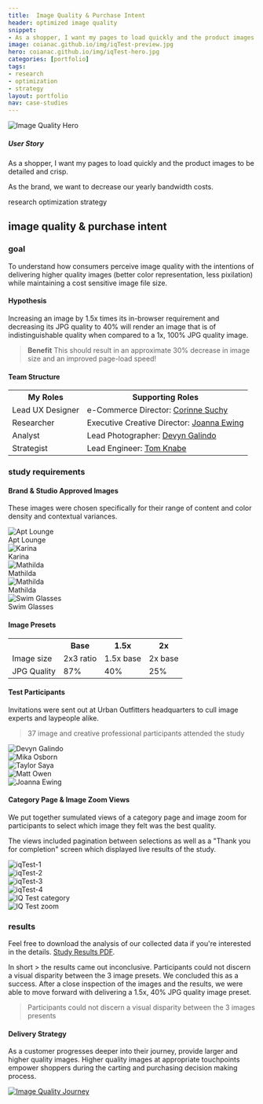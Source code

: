 ```yaml
---
title:  Image Quality & Purchase Intent
header: optimized image quality
snippet: 
- As a shopper, I want my pages to load quickly and the product images to be detailed and crisp.
image: coianac.github.io/img/iqTest-preview.jpg
hero: coianac.github.io/img/iqTest-hero.jpg
categories: [portfolio]
tags: 
- research
- optimization
- strategy
layout: portfolio
nav: case-studies
---
```


<div class ="w3-row">
<img src="https://coianac.github.io/img/iqTest-Hero.jpg" alt="Image Quality Hero">
	</div>
<div class ="w3-row block-head"> 
  <div class="w3-col w3-container m2">
  </div>
    <div class="w3-col w3-container m8">
        <h5>User Story</h5>
		<p>As a shopper, I want my pages to load quickly and the product images to be detailed and crisp.</p>
		<p>As the brand, we want to decrease our yearly bandwidth costs.</p>
      </div>
      <div class="w3-col w3-container m2">
      </div>
    </div>

<div class="w3-row"> 
  <div class="w3-col w3-container m2">
  </div>
    <div class="w3-col w3-container m8">
	<pill>research</pill>
	<pill>optimization</pill>
	<pill>strategy</pill>
      </div>
      <div class="w3-col w3-container m2">
      </div>
</div>

<div class ="w3-row"> 
  <div class="w3-col w3-container m2">
  </div>
    <div class="w3-col w3-container m8">
	<h2>image quality & purchase intent</h2>
	<h3>goal</h3>
	<p>To understand how consumers perceive image quality with the intentions of delivering higher quality images (better color representation, less pixilation) while maintaining a cost sensitive image file size.</p>
	<h4>Hypothesis</h4>
	<p>Increasing an image by 1.5x times its in-browser requirement and decreasing its JPG quality to 40% will render an image that is of indistinguishable quality when compared to a 1x, 100% JPG quality image.</p>
	<blockquote><b>Benefit</b> This should result in an approximate 30% decrease in image size and an improved page-load speed!</blockquote>
	<h4>Team Structure</h4>
	<table>
  <tr>
    <th>My Roles</th>
    <th>Supporting Roles</th>
  </tr>
  <tr>
    <td>Lead UX Designer</td>
    <td>e-Commerce Director: <a href="https://www.linkedin.com/in/corinne-suchy-b06bab4/?originalSubdomain=ukExecutive">Corinne Suchy</a> </td>
  </tr>
  <tr>
    <td>Researcher</td>
    <td>Executive Creative Director: <a href="http://www.joanna-ewing.com/">Joanna Ewing</a></td>
  </tr>
  <tr>
    <td>Analyst</td>
  	<td>Lead Photographer: <a href="http://devyngalindo.com/">Devyn Galindo</a></td>
  </tr>
  <tr>
    <td>Strategist</td>
	  <td>Lead Engineer: <a href="https://tomknabe.com/">Tom Knabe</a></td>
  </tr>
</table>
<h3>study requirements</h3>
<h4>Brand & Studio Approved Images</h4>
<p>These images were chosen specifically for their range of content and color density and contextual variances.</p>
</div>
      <div class="w3-col w3-container m2">
      </div>
    </div>

<div class ="w3-row block"> 
	<div class="w3-col w3-container m1">
	</div>
	<div class="w3-col w3-container m10">
	<div class="responsive">
	<div class="gallery">
		<img src="http://images.urbanoutfitters.com/is/image/UrbanOutfitters/aptlounge?$medium$" alt="Apt Lounge">
	<div class="desc w3-white">Apt Lounge</div>
	</div>
	</div>
	<div class="responsive">
	<div class="gallery">
		<img src="http://images.urbanoutfitters.com/is/image/UrbanOutfitters/karinax45?$medium$" alt="Karina">
	<div class="desc w3-white">Karina</div>
	</div>
	</div>
	<div class="responsive">
	<div class="gallery">
		<img src="http://images.urbanoutfitters.com/is/image/UrbanOutfitters/matildax45?$medium$" alt="Mathilda">
	<div class="desc w3-white">Mathilda</div>
	</div>
	</div>
	<div class="responsive">
	<div class="gallery">
		<img src="http://images.urbanoutfitters.com/is/image/UrbanOutfitters/MathildaYellow?$medium$" alt="Mathilda">
	<div class="desc w3-white">Mathilda</div>
	</div>
	</div>
	<div class="responsive">
	<div class="gallery">
		<img src="http://images.urbanoutfitters.com/is/image/UrbanOutfitters/swimglasses?$medium$" alt="Swim Glasses">
	<div class="desc w3-white">Swim Glasses</div>
	</div>
	</div>
	<div class="clearfix"></div>
	</div>
	<div class="w3-col w3-container m1">
	</div>
</div>

<div class ="w3-row"> 
	<div class="w3-col w3-container m2">
  	</div>
    	<div class="w3-col w3-container m8">
		<h4>Image Presets</h4>
 		<table>
			<tr>
			<th></th>
			<th>Base</th>
			<th>1.5x</th>
			<th>2x</th>
			</tr>
			<tr>
			<td>Image size</td>
			<td>2x3 ratio</td>
			<td>1.5x base</td>
			<td>2x base</td>
			</tr>
  			<tr>
			<td>JPG Quality</td>
			<td>87%</td>
			<td>40%</td>
			<td>25%</td>
	  		</tr>
	 	</table>
 		<h4>Test Participants</h4>
		<p>Invitations were sent out at Urban Outfitters headquarters to cull image experts and laypeople alike.</p>
		<blockquote>37 image and creative professional participants attended the study</blockquote>
	</div>
 	<div class="w3-col w3-container m2">
	</div>
 </div>
<div class="w3-row block-white">
	<div class="w3-col w3-container m1">
		    </div>
		    <div class="w3-col w3-container m10">
			<div class="responsive">
			<div class="gallery">
			<img src="https://coianac.github.io/img/devynGalindo.jpg" alt="Devyn Galindo">
			</div>
			</div>
			<div class="responsive">
			<div class="gallery">
			<img src="https://coianac.github.io/img/mikaOsborn.jpg" alt="Mika Osborn">
			</div>
			</div>
			<div class="responsive">
			<div class="gallery">
			<img src="https://coianac.github.io/img/taylorSaya.jpg" alt="Taylor Saya">
			</div>
			</div>
			<div class="responsive">
			<div class="gallery">
			<img src="https://coianac.github.io/img/mattOwen.jpg" alt="Matt Owen">
			</div>
			</div>
			<div class="responsive">
			<div class="gallery">
			<img src="https://coianac.github.io/img/joannaEwing2.jpg" alt="Joanna Ewing">
			</div>
			</div>
			<div class="clearfix"></div>
	</div>
	<div class="w3-col w3-container m1">
    	</div>
</div>

<div class="w3-row">
	<div class="w3-col w3-container m2">
	</div>
	<div class="w3-col w3-container m8">
		<h4>Category Page & Image Zoom Views</h4>
		<p>We put together sumulated views of a category page and image zoom for participants to select which image they felt was the best quality.</p>
		<p>The views included pagination between selections as well as a "Thank you for completion" screen which displayed live results of the study.</p>
	</div>
	<div class="w3-col w3-container m2">
	</div>
</div>
			
<div class="block">
<div class="w3-row">
	<div class="w3-col w3-container m1">
	</div>
	<div class="w3-col w3-container m10">
		<div class="responsive4">
			<div class="gallery">
			<img src="https://coianac.github.io/img/iqTest-1.jpg" alt="iqTest-1">
			</div>
			</div>
			<div class="responsive4">
			<div class="gallery">
			<img src="https://coianac.github.io/img/iqTest-2.jpg" alt="iqTest-2">
			</div>
			</div>
			<div class="responsive4">
			<div class="gallery">
			<img src="https://coianac.github.io/img/iqTest-3.jpg" alt="iqTest-3">
			</div>
			</div>
			<div class="responsive4">
			<div class="gallery">
			<img src="https://coianac.github.io/img/iqTest-4.jpg" alt="iqTest-4">
			</div>
			</div>
			<div class="clearfix"></div>
	</div>
	<div class="w3-col w3-container m2">
	</div>
</div>
<div class="w3-row">
	<div class="w3-col w3-container m1">
    	</div>
	<div class="w3-col w3-container m10">
		<div class="responsive2">
		<div class="gallery">
		<img src="https://coianac.github.io/img/iqTest-2a.jpg" alt="IQ Test category">
		</div>
		</div>
		<div class="responsive2">
		<div class="gallery">
		<img src="https://coianac.github.io/img/iqTest-3a.jpg" alt="IQ Test zoom">
		</div>
		</div>
	</div>
	<div class="w3-col w3-container m1">
	</div>
</div>
</div>

<div class="w3-row">
	<div class="w3-col w3-container m2">
	</div>
	<div class="w3-col w3-container m8">
		<h3>results</h3>
		<p>Feel free to download the analysis of our collected data if you're interested in the details. <a href="https://coianac.github.io/img/Study Results_1.1.pdf">Study Results PDF</a>.</p>
		<p>In short > the results came out inconclusive. Participants could not discern a visual disparity between the 3 image presets. We concluded this as a success. After a close inspection of the images and the results, we were able to move forward with delivering a 1.5x, 40% JPG quality image preset.</p>
		<blockquote>Participants could not discern a visual disparity between the 3 images presents</blockquote>
		<h4>Delivery Strategy</h4>
		<p>As a customer progresses deeper into their journey, provide larger and higher quality images. Higher quality images at appropriate touchpoints empower shoppers during the carting and purchasing decision making process.</p>
	</div>
	<div class="w3-col w3-container m2">
	</div>
</div>

<div class="w3-row block-white">
	<div class="w3-col w3-container m1 ">
	     </div>
	<div class="w3-col w3-container m10">
			<a target="_blank" href="https://coianac.github.io/img/imgQualJourney.jpg">
			<img src="https://coianac.github.io/img/imgQualJourney.jpg" alt="Image Quality Journey">
			</a>
	</div>
	<div class="w3-col w3-container m1">
	</div>
</div>	
